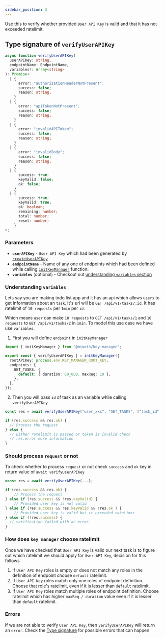 ```yaml
---
sidebar_position: 3
---
```


Use this to verify whether provided `User API Key` is valid and that it has not exceeded ratelimit.

## Type signature of `verifyUserAPIKey`

```ts
async function verifyUserAPIKey(
  userAPIKey: string,
  endpointName: EndpointName,
  variables?: Array<string>
): Promise<
  | {
      error: "authorizationHeaderNotPresent";
      success: false;
      reason: string;
    }
  | {
      error: "apiTokenNotPresent";
      success: false;
      reason: string;
    }
  | {
      error: "invalidAPIToken";
      success: false;
      reason: string;
    }
  | {
      error: "invalidBody";
      success: false;
      reason: string;
    }
  | {
      success: true;
      keyValid: false;
      ok: false;
    }
  | {
      success: true;
      keyValid: true;
      ok: boolean;
      remaining: number;
      total: number;
      reset: number;
    }
>;
```

### Parameters

- **`userAPIKey`** - `User API Key` which had been generated by [`createUserAPIKey`](./createUserAPIKey)
- **`endpointName`** - Name of any one of endpoints which had been defined while calling [`initKeyManager`](./initKeyManager) function.
- **`variables`** (optional) - Checkout out [understanding `variables` section](#understanding-variables)

### Understanding `variables`

Lets say you are making todo list app and it has an api which allows `users` to get information about an `task`. It's url will be `GET /api/v1/tasks/:id`. It has ratelimit of `10 requests` per `1min` per `id`.

Which means `user` can make `10 requests` to `GET /api/v1/tasks/1` and `10 requests` to `GET /api/v1/tasks/2` in `1min`. To model this use case we have use `variables`.

1. First you will define `endpoint` in `initKeyManager`

```ts
import { initKeyManager } from "@niveth/key-manager";

export const { verifyUserAPIKey } = initKeyManager({
  rootAPIKey: process.env.KEY_MANAGER_ROOT_KEY,
  endpoints: {
    GET_TASKS: {
      default: { duration: 60_000, maxReq: 10 },
    },
  },
});
```

2. Then you will pass `id` of task as an variable while calling `verifyUserAPIKey`

```ts
const res = await verifyUserAPIKey("user_xxx", "GET_TASKS", ["task_id"]);

if (res.success && res.ok) {
  // Process the request
} else {
  // Either ratelimit is passed or token is invalid check
  // res.error more information
}
```

### Should process `request` or not

To check whether to process `request` or not check `success` and `ok` key in return value of `await verifyUserAPIKey`

```ts
const res = await verifyUserAPIKey(...);

if (res.success && res.ok) {
    // Process the request
} else if (res.success && !res.keyValid) {
    // Provided user key is not valid
} else if (res.success && res.keyValid && !res.ok ) {
    // Provided user key is valid but it exceeded ratelimit
} else if (!res.success) {
  // verification failed with an error
}
```

### How does `key manager` choose ratelimit

Once we have checked that `User API Key` is valid our next task is to figure out which ratelimit we should apply for `User API Key`, decision for this follows

1. If `User API Key` roles is empty or does not match any roles in the definition of endpoint choose `default` ratelimit.
2. If `User API Key` roles match only one roles of endpoint definition. Choose that role's ratelimit, even if it is lesser than `default` ratelimit.
3. If `User API Key` roles match multiple roles of endpoint definition. Choose ratelimit which has higher `maxReq / duration` value even if it is lesser than `default` ratelimit.

### Errors

If we are not able to verify `User API Key`, then `verifyUserAPIKey` will return an `error`. Check the [Type signature](#type-signature-of-verifyuserapikey) for possible errors that can happen
